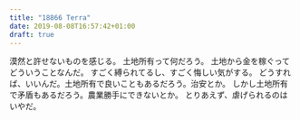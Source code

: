 ```yaml
---
title: "18866 Terra"
date: 2019-08-08T16:57:42+01:00
draft: true
---
```

漠然と許せないものを感じる。
土地所有って何だろう。
土地から金を稼ぐってどういうことなんだ。
すごく縛られてるし、すごく悔しい気がする。
どうすれば、いいんだ。土地所有で良いこともあるだろう。治安とか。
しかし土地所有で矛盾もあるだろう。農業勝手にできないとか。
とりあえず、虐げられるのはいやだ。

